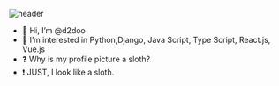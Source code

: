 ![header](https://capsule-render.vercel.app/api?type=wave&color=auto&height=300&section=header&text=Front-end%20developer-nl-Ad2doo's%20Github&fontSize=70)

- 👋 Hi, I’m @d2doo
- 👀 I’m interested in Python,Django, Java Script, Type Script, React.js, Vue.js 
- ❓ Why is my profile picture a sloth?
- ❗ JUST, I look like a sloth.

<!---
d2doo/d2doo is a ✨ special ✨ repository because its `README.md` (this file) appears on your GitHub profile.
You can click the Preview link to take a look at your changes.
--->
